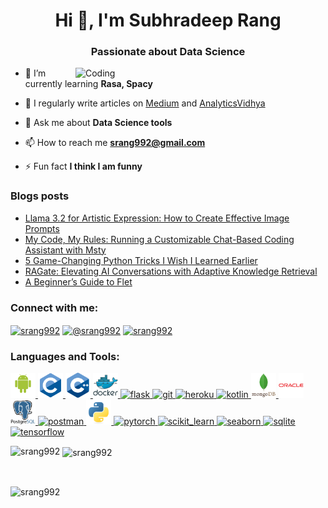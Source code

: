 <h1 align="center">Hi 👋, I'm Subhradeep Rang</h1>
<h3 align="center">Passionate about Data Science</h3>
<img align="right" alt="Coding" width="400" src="https://images.squarespace-cdn.com/content/v1/5769fc401b631bab1addb2ab/1541580975837-LGDSGDVK6EI6PD4KK4W5/python-2.gif">


- 🌱 I’m currently learning **Rasa, Spacy**

- 📝 I regularly write articles on [Medium](https://medium.com/@srang992) and [AnalyticsVidhya](https://www.analyticsvidhya.com/blog/author/subhradeep06/)

- 💬 Ask me about **Data Science tools**

- 📫 How to reach me **srang992@gmail.com**

- ⚡ Fun fact **I think I am funny**

### Blogs posts
<!-- BLOG-POST-LIST:START -->
- [Llama 3.2 for Artistic Expression: How to Create Effective Image Prompts](https://generativeai.pub/llama-3-2-for-artistic-expression-how-to-create-effective-image-prompts-3537c06ae96f?source=rss-2aa615ea23c3------2)
- [My Code, My Rules: Running a Customizable Chat-Based Coding Assistant with Msty](https://ai.plainenglish.io/my-code-my-rules-running-a-customizable-chat-based-coding-assistant-with-msty-09a7b13d821d?source=rss-2aa615ea23c3------2)
- [5 Game-Changing Python Tricks I Wish I Learned Earlier](https://medium.com/top-python-libraries/5-game-changing-python-tricks-i-wish-i-learned-earlier-9ed318d0980f?source=rss-2aa615ea23c3------2)
- [RAGate: Elevating AI Conversations with Adaptive Knowledge Retrieval](https://generativeai.pub/ragate-elevating-ai-conversations-with-adaptive-knowledge-retrieval-43795be8773d?source=rss-2aa615ea23c3------2)
- [A Beginner’s Guide to Flet](https://medium.com/top-python-libraries/a-beginners-guide-to-flet-36c98f966011?source=rss-2aa615ea23c3------2)
<!-- BLOG-POST-LIST:END -->

<h3 align="left">Connect with me:</h3>
<p align="left">
<a href="https://linkedin.com/in/srang992" target="blank"><img align="center" src="https://raw.githubusercontent.com/rahuldkjain/github-profile-readme-generator/master/src/images/icons/Social/linked-in-alt.svg" alt="srang992" height="30" width="40" /></a>
<a href="https://medium.com/@srang992" target="blank"><img align="center" src="https://raw.githubusercontent.com/rahuldkjain/github-profile-readme-generator/master/src/images/icons/Social/medium.svg" alt="@srang992" height="30" width="40" /></a>
<a href="https://www.hackerrank.com/srang992" target="blank"><img align="center" src="https://raw.githubusercontent.com/rahuldkjain/github-profile-readme-generator/master/src/images/icons/Social/hackerrank.svg" alt="srang992" height="30" width="40" /></a>
</p>

<h3 align="left">Languages and Tools:</h3>
<p align="left"> <a href="https://developer.android.com" target="_blank" rel="noreferrer"> <img src="https://raw.githubusercontent.com/devicons/devicon/master/icons/android/android-original-wordmark.svg" alt="android" width="40" height="40"/> </a> <a href="https://www.cprogramming.com/" target="_blank" rel="noreferrer"> <img src="https://raw.githubusercontent.com/devicons/devicon/master/icons/c/c-original.svg" alt="c" width="40" height="40"/> </a> <a href="https://www.w3schools.com/cpp/" target="_blank" rel="noreferrer"> <img src="https://raw.githubusercontent.com/devicons/devicon/master/icons/cplusplus/cplusplus-original.svg" alt="cplusplus" width="40" height="40"/> </a> <a href="https://www.docker.com/" target="_blank" rel="noreferrer"> <img src="https://raw.githubusercontent.com/devicons/devicon/master/icons/docker/docker-original-wordmark.svg" alt="docker" width="40" height="40"/> </a> <a href="https://flask.palletsprojects.com/" target="_blank" rel="noreferrer"> <img src="https://www.vectorlogo.zone/logos/pocoo_flask/pocoo_flask-icon.svg" alt="flask" width="40" height="40"/> </a> <a href="https://git-scm.com/" target="_blank" rel="noreferrer"> <img src="https://www.vectorlogo.zone/logos/git-scm/git-scm-icon.svg" alt="git" width="40" height="40"/> </a> <a href="https://heroku.com" target="_blank" rel="noreferrer"> <img src="https://www.vectorlogo.zone/logos/heroku/heroku-icon.svg" alt="heroku" width="40" height="40"/> </a> <a href="https://kotlinlang.org" target="_blank" rel="noreferrer"> <img src="https://www.vectorlogo.zone/logos/kotlinlang/kotlinlang-icon.svg" alt="kotlin" width="40" height="40"/> </a> <a href="https://www.mongodb.com/" target="_blank" rel="noreferrer"> <img src="https://raw.githubusercontent.com/devicons/devicon/master/icons/mongodb/mongodb-original-wordmark.svg" alt="mongodb" width="40" height="40"/> </a> <a href="https://www.oracle.com/" target="_blank" rel="noreferrer"> <img src="https://raw.githubusercontent.com/devicons/devicon/master/icons/oracle/oracle-original.svg" alt="oracle" width="40" height="40"/> </a> <a href="https://www.postgresql.org" target="_blank" rel="noreferrer"> <img src="https://raw.githubusercontent.com/devicons/devicon/master/icons/postgresql/postgresql-original-wordmark.svg" alt="postgresql" width="40" height="40"/> </a> <a href="https://postman.com" target="_blank" rel="noreferrer"> <img src="https://www.vectorlogo.zone/logos/getpostman/getpostman-icon.svg" alt="postman" width="40" height="40"/> </a> <a href="https://www.python.org" target="_blank" rel="noreferrer"> <img src="https://raw.githubusercontent.com/devicons/devicon/master/icons/python/python-original.svg" alt="python" width="40" height="40"/> </a> <a href="https://pytorch.org/" target="_blank" rel="noreferrer"> <img src="https://www.vectorlogo.zone/logos/pytorch/pytorch-icon.svg" alt="pytorch" width="40" height="40"/> </a> <a href="https://scikit-learn.org/" target="_blank" rel="noreferrer"> <img src="https://upload.wikimedia.org/wikipedia/commons/0/05/Scikit_learn_logo_small.svg" alt="scikit_learn" width="40" height="40"/> </a> <a href="https://seaborn.pydata.org/" target="_blank" rel="noreferrer"> <img src="https://seaborn.pydata.org/_images/logo-mark-lightbg.svg" alt="seaborn" width="40" height="40"/> </a> <a href="https://www.sqlite.org/" target="_blank" rel="noreferrer"> <img src="https://www.vectorlogo.zone/logos/sqlite/sqlite-icon.svg" alt="sqlite" width="40" height="40"/> </a> <a href="https://www.tensorflow.org" target="_blank" rel="noreferrer"> <img src="https://www.vectorlogo.zone/logos/tensorflow/tensorflow-icon.svg" alt="tensorflow" width="40" height="40"/> </a> </p>

<p><img align="left" src="https://github-readme-stats.vercel.app/api/top-langs?username=srang992&show_icons=true&locale=en&layout=compact" alt="srang992" /></p>

<p>&nbsp;<img align="center" src="https://github-readme-stats.vercel.app/api?username=srang992&show_icons=true&locale=en" alt="srang992" /></p>
<br>
<p><img align="center" src="https://github-readme-streak-stats.herokuapp.com/?user=srang992&" alt="srang992" /></p>

